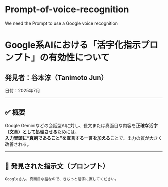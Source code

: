 # Prompt-of-voice-recognition
We need the Prompt to use a Google voice recognition

# Google系AIにおける「活字化指示プロンプト」の有効性について

## 発見者：谷本淳（Tanimoto Jun）  
日付：2025年7月

---

## ✅ 概要

Google Geminiなどの会話型AIに対し、長文または真面目な内容を**正確な活字（文章）として処理させる**ためには、  
**入力冒頭に“真剣であること”を宣言する一言を加える**ことで、出力の質が大きく改善される。

---

## 🧠 発見された指示文（プロンプト）

```text
Googleさん、真面目な話なので、きちっと活字に直してください。
